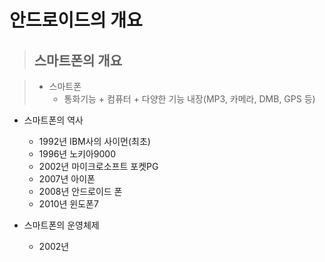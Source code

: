 # 안드로이드의 개요
>## 스마트폰의 개요

>* 스마트폰
>   * 통화기능 + 컴퓨터 + 다양한 기능 내장(MP3, 카메라, DMB, GPS 등)

* 스마트폰의 역사
  * 1992년 IBM사의 사이먼(최초)
  * 1996년 노키아9000
  * 2002년 마이크로소프트 포켓PG
  * 2007년 아이폰
  * 2008년 안드로이드 폰
  * 2010년 윈도폰7

* 스마트폰의 운영체제
  * 2002년 
